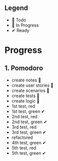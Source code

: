 ## Legend

- 📃 Todo
- 🚧 In Progress
- ✔ Ready

# Progress

## 1. Pomodoro
- create notes 🚧
- create user stories 🚧
- create scenarios 🚧
- create tests 🚧
- create logic 🚧
- 1st test, red
- 1st test, green ✔
- 2nd test, red
- 2nd test, green ✔
- 3rd test, red
- 3rd test, green ✔
- refactored
- 4th test, green ✔
- 5th test, red
- 5th test, green ✔